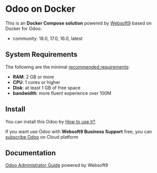 # Odoo on Docker  

This is an **Docker Compose solution** powered by [Websoft9](https://www.websoft9.com) based on Docker for Odoo:


 - community:  18.0, 17.0, 16.0, latest


## System Requirements

The following are the minimal [recommended requirements](https://github.com/odoo/docker):

* **RAM**: 2 GB or more
* **CPU**: 1 cores or higher
* **Disk**: at least 1 GB of free space
* **bandwidth**: more fluent experience over 100M  

## Install

You can install this Odoo by [How to use it?](https://github.com/Websoft9/docker-library#how-to-use-it).   

If you want use Odoo with **Websoft9 Business Support** free, you can [subscribe Odoo](https://www.websoft9.com/apps) on Cloud platform

## Documentation

[Odoo Administrator Guide](https://support.websoft9.com/docs/odoo) powered by Websoft9